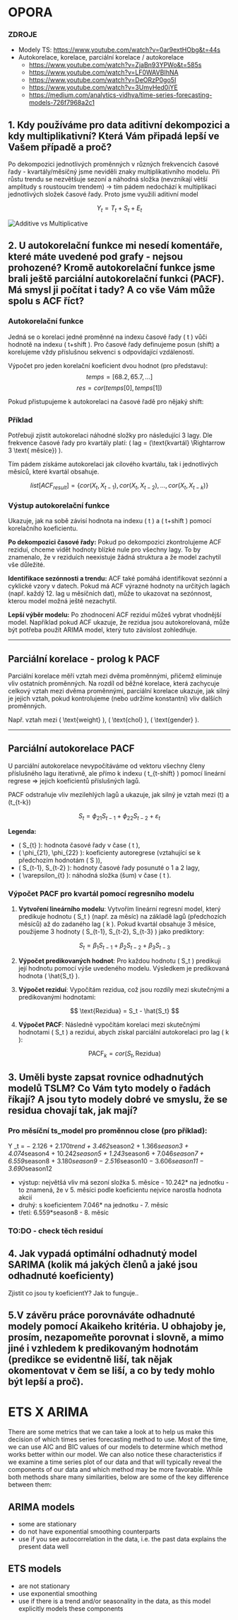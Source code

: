 # OPORA

### ZDROJE

* Modely TS: https://www.youtube.com/watch?v=0ar9extHObg&t=44s
* Autokorelace, korelace, parciální korelace / autokorelace
    * https://www.youtube.com/watch?v=ZjaBn93YPWo&t=585s
    * https://www.youtube.com/watch?v=LF0WAVBIhNA
    * https://www.youtube.com/watch?v=DeORzP0go5I
    * https://www.youtube.com/watch?v=3UmyHed0iYE
    * https://medium.com/analytics-vidhya/time-series-forecasting-models-726f7968a2c1
    
    

## 1. Kdy používáme pro data aditivní dekompozici a kdy multiplikativní? Která Vám připadá lepší ve Vašem případě a proč?

Po dekompozici jednotlivých proměnných v různých frekvencích časové řady - kvartály/měsíčný jsme neviděli znaky multiplikativního modelu. Při růstu trendu se nezvětšuje sezoní a náhodná složka (nevznikají větší amplitudy s roustoucím trendem) -> tím pádem nedochází k multiplikaci jednotlivých složek časové řady. Proto jsme využili aditivní model

$$Y_{t} = T_{t} + S_{t} + E_{t}$$

![Additive vs Multiplicative](https://www.bounteous.com/sites/default/files/additive-vs-multiplicative.png "Additive vs Multiplicative")


## 2. U autokorelační funkce mi nesedí komentáře, které máte uvedené pod grafy - nejsou prohozené? Kromě autokorelační funkce jsme brali ještě parciální autokorelační funkci (PACF). Má smysl ji počítat i tady? A co vše Vám může spolu s ACF říct?

### Autokorelační funkce
Jedná se o korelaci jedné proměnné na indexu časové řady \( t \) vůči hodnotě na indexu \( t+shift \). Pro časové řady definujeme posun (shift) a korelujeme vždy příslušnou sekvenci s odpovídající vzdáleností.

Výpočet pro jeden korelační koeficient dvou hodnot (pro představu):
$$ temps = [68.2, 65.7, \dots] $$
$$ res = cor(temps[0], temps[1]) $$

Pokud přistupujeme k autokorelaci na časové řadě pro nějaký shift:

### Příklad
Potřebuji zjistit autokorelaci náhodné složky pro následující 3 lagy. Dle frekvence časové řady pro kvartály platí: \( lag = (\text{kvartál} \Rightarrow 3 \text{ měsíce}) \).

Tím pádem získáme autokorelaci jak cílového kvartálu, tak i jednotlivých měsíců, které kvartál obsahuje.

$$
list[ACF_{result}] = \{ cor(X_{t}, X_{t-1}), cor(X_{t}, X_{t-2}), \dots, cor(X_{t}, X_{t-k}) \}
$$

### Výstup autokorelační funkce
Ukazuje, jak na sobě závisí hodnota na indexu \( t \) a \( t+shift \) pomocí korelačního koeficientu.

**Po dekompozici časové řady:** Pokud po dekompozici zkontrolujeme ACF reziduí, chceme vidět hodnoty blízké nule pro všechny lagy. To by znamenalo, že v reziduích neexistuje žádná struktura a že model zachytil vše důležité.

**Identifikace sezónnosti a trendu:** ACF také pomáhá identifikovat sezónní a cyklické vzory v datech. Pokud má ACF výrazné hodnoty na určitých lagách (např. každý 12. lag u měsíčních dat), může to ukazovat na sezónnost, kterou model možná ještě nezachytil.

**Lepší výběr modelu:** Po zhodnocení ACF reziduí můžeš vybrat vhodnější model. Například pokud ACF ukazuje, že rezidua jsou autokorelovaná, může být potřeba použít ARIMA model, který tuto závislost zohledňuje.

---

## Parciální korelace - prolog k PACF
Parciální korelace měří vztah mezi dvěma proměnnými, přičemž eliminuje vliv ostatních proměnných. Na rozdíl od běžné korelace, která zachycuje celkový vztah mezi dvěma proměnnými, parciální korelace ukazuje, jak silný je jejich vztah, pokud kontrolujeme (nebo udržíme konstantní) vliv dalších proměnných.

Např. vztah mezi \( \text{weight} \), \( \text{chol} \), \( \text{gender} \).

---

## Parciální autokorelace PACF
U parciální autokorelace nevypočítáváme od vektoru všechny členy příslušného lagu iterativně, ale přímo k indexu \( t_{t-shift} \) pomocí lineární regrese => jejich koeficientů příslušných lagů.

PACF odstraňuje vliv mezilehlých lagů a ukazuje, jak silný je vztah mezi \(t\) a \(t_{t-k}\) 

$$
S_{t} = \phi_{21} S_{t-1} + \phi_{22} S_{t-2} + \varepsilon_{t}
$$

**Legenda:**
- \( S_{t} \): hodnota časové řady v čase \( t \),
- \( \phi_{21}, \phi_{22} \): koeficienty autoregrese (vztahující se k předchozím hodnotám \( S \)),
- \( S_{t-1}, S_{t-2} \): hodnoty časové řady posunuté o 1 a 2 lagy,
- \( \varepsilon_{t} \): náhodná složka (šum) v čase \( t \).

### Výpočet PACF pro kvartál pomocí regresního modelu

1. **Vytvoření lineárního modelu**:
   Vytvořím lineární regresní model, který predikuje hodnotu \( S_t \) (např. za měsíc) na základě lagů (předchozích měsíců) až do zadaného lag \( k \). Pokud kvartál obsahuje 3 měsíce, použijeme 3 hodnoty \( S_{t-1}, S_{t-2}, S_{t-3} \) jako prediktory:
   
   $$ S_t = \beta_1 S_{t-1} + \beta_2 S_{t-2} + \beta_3 S_{t-3} $$

2. **Výpočet predikovaných hodnot**:
   Pro každou hodnotu \( S_t \) predikuji její hodnotu pomocí výše uvedeného modelu. Výsledkem je predikovaná hodnota \( \hat{S_t} \).

3. **Výpočet reziduí**:
   Vypočítám rezidua, což jsou rozdíly mezi skutečnými a predikovanými hodnotami:
   
   $$ \text{Rezidua} = S_t - \hat{S_t} $$

4. **Výpočet PACF**:
   Následně vypočítám korelaci mezi skutečnými hodnotami \( S_t \) a rezidui, abych získal parciální autokorelaci pro lag \( k \):
   
   $$ \text{PACF}_{k} = cor(S_t, \text{Rezidua}) $$

## 3. Uměli byste zapsat rovnice odhadnutých modelů TSLM? Co Vám tyto modely o řadách říkají? A jsou tyto modely dobré ve smyslu, že se residua chovají tak, jak mají?

### Pro měsíční ts_model pro proměnnou close (pro příklad):
Y _t = − 2.126 + 2.170*trend + 3.462*season2 + 1.366*season3 + 4.074*season4 + 10.242*season5 + 1.243*season6 + 7.046*season7 + 6.559*season8 + 3.180*season9 − 2.516*season10 − 3.606*season11 − 3.690*season12

* výstup: největšá vliv má sezoní složka 5. měsíce - 10.242* na jednotku - to znamená, že v 5. měsíci podle koeficientu nejvíce narostla hodnota akcií
* druhý: s koeficientem 7.046* na jednotku  - 7. měsíc
* třetí: 6.559*season8 - 8. měsíc

### TO:DO - check těch residuí

## 4. Jak vypadá optimální odhadnutý model SARIMA (kolik má jakých členů a jaké jsou odhadnuté koeficienty)
Zjistit co jsou ty koeficientY? Jak to funguje..

## 5.V závěru práce porovnáváte odhadnuté modely pomocí Akaikeho kritéria. U obhajoby je, prosím, nezapomeňte porovnat i slovně, a mimo jiné i vzhledem k predikovaným hodnotám (predikce se evidentně liší, tak nějak okomentovat v čem se liší, a co by tedy mohlo být lepší a proč). 

# ETS X ARIMA

There are some metrics that we can take a look at to help us make this decision of which times series forecasting method to use. Most of the time, we can use AIC and BIC values of our models to determine which method works better within our model. We can also notice these characteristics if we examine a time series plot of our data and that will typically reveal the components of our data and which method may be more favorable. While both methods share many similarities, below are some of the key difference between them:

## ARIMA models

* some are stationary
* do not have exponential smoothing counterparts
* use if you see autocorrelation in the data, i.e. the past data explains the present data well

## ETS models

* are not stationary
* use exponential smoothing
* use if there is a trend and/or seasonality in the data, as this model explicitly models these components